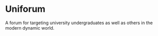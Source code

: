 # Uniforum
A forum for targeting university undergraduates as well as others in the modern dynamic world.
